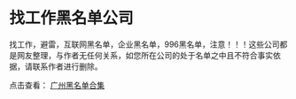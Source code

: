 # 找工作黑名单公司
找工作，避雷，互联网黑名单，企业黑名单，996黑名单，注意！！！这些公司都是网友整理，与作者无任何关系，如您所在公司的处于名单之中且不符合事实依据，请联系作者进行删除。  

点击查看： [广州黑名单合集](https://c1n.cn/P3kdd)
